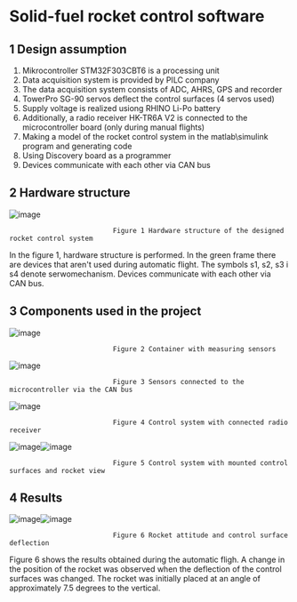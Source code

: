 # Solid-fuel rocket control software
## 1 Design assumption
1. Mikrocontroller STM32F303CBT6 is a processing unit
2. Data acquisition system is provided by PILC company
3. The data acquisition system consists of ADC, AHRS, GPS and recorder
4. TowerPro SG-90 servos deflect the control surfaces (4 servos used)
5. Supply voltage is realized usiong RHINO Li-Po battery
6. Additionally, a radio receiver HK-TR6A V2 is connected to the microcontroller board (only during manual flights)
7. Making a model of the rocket control system in the matlab\simulink program and generating code
8. Using Discovery board as a programmer
9. Devices communicate with each other via CAN bus
## 2 Hardware structure
![image](https://user-images.githubusercontent.com/117314126/200580335-192bd55e-0285-4452-baf0-71f1489f34c2.png)

                              Figure 1 Hardware structure of the designed rocket control system
In the figure 1, hardware structure is performed. In the green frame there are devices that aren't used during automatic flight. The symbols s1, s2, s3 i s4 denote serwomechanism. Devices communicate with each other via CAN bus.   
## 3 Components used in the project
![image](https://user-images.githubusercontent.com/117314126/200574258-b5be1323-db0c-4ad9-ba7c-72cddc4b41fb.png)

                              Figure 2 Container with measuring sensors
![image](https://user-images.githubusercontent.com/117314126/200575893-da6eae8e-e71a-433f-9b1b-34c1c884b56f.png)
                              
                              Figure 3 Sensors connected to the microcontroller via the CAN bus
![image](https://user-images.githubusercontent.com/117314126/200577310-a089de21-4c14-4522-934b-6b33859d2f5f.png)

                              Figure 4 Control system with connected radio receiver
![image](https://user-images.githubusercontent.com/117314126/200578606-fc550135-b600-49d3-acb4-fa103c5473da.png)![image](https://user-images.githubusercontent.com/117314126/200599670-68fa46d7-4d81-4de0-b551-2a3b6c4da435.png)


                              Figure 5 Control system with mounted control surfaces and rocket view
## 4 Results
![image](https://user-images.githubusercontent.com/117314126/200587488-1d451a5c-050f-4228-a9fe-ac1613c20c26.png)![image](https://user-images.githubusercontent.com/117314126/200588891-3668ad45-6b11-4c53-be80-7ededcd2d44e.png)

                              Figure 6 Rocket attitude and control surface deflection
Figure 6 shows the results obtained during the automatic fligh. A change in the position of the rocket was observed when the deflection of the control surfaces was changed. The rocket was initially placed at an angle of approximately 7.5 degrees to the vertical.
